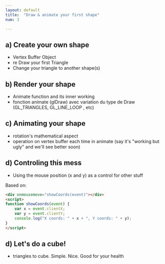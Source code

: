 ```yaml
---
layout: default
title:  "Draw & animate your first shape"
num: 3

---
```


## a) Create your own shape
* Vertex Buffer Object
* re Draw your first Triangle
* Change your triangle to another shape(s)

## b) Render your shape
* Animate function and its inner working
* fonction animate (glDraw) avec variation du type de Draw (GL_TRIANGLES, GL_LINE_LOOP , etc)

## c) Animating your shape
* rotation's mathematical aspect
* operation on vertex buffer each time in animate (say it's "working but ugly" and we'll see better soon)

## d) Controling this mess

* Using the mouse position (x and y) as a control for other stuff

Based on:

~~~ HTML
<div onmousemove="showCoords(event)"></div>
<script>
function showCoords(event) {
    var x = event.clientX;
    var y = event.clientY;
    console.log("X coords: " + x + ", Y coords: " + y);
}
</script>
~~~

## d) Let's do a cube!
* triangles to cube. Simple. Nice. Good for your health
